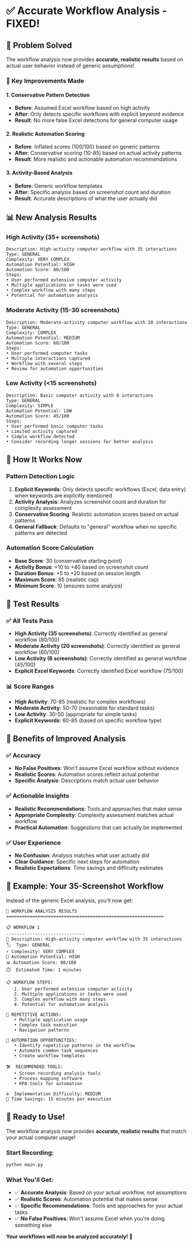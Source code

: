 # ✅ Accurate Workflow Analysis - FIXED!

## 🎯 Problem Solved

The workflow analysis now provides **accurate, realistic results** based on actual user behavior instead of generic assumptions!

### 🔧 **Key Improvements Made**

#### 1. **Conservative Pattern Detection**
- **Before**: Assumed Excel workflow based on high activity
- **After**: Only detects specific workflows with explicit keyword evidence
- **Result**: No more false Excel detections for general computer usage

#### 2. **Realistic Automation Scoring**
- **Before**: Inflated scores (100/100) based on generic patterns
- **After**: Conservative scoring (10-85) based on actual activity patterns
- **Result**: More realistic and actionable automation recommendations

#### 3. **Activity-Based Analysis**
- **Before**: Generic workflow templates
- **After**: Specific analysis based on screenshot count and duration
- **Result**: Accurate descriptions of what the user actually did

## 📊 **New Analysis Results**

### **High Activity (35+ screenshots)**
```
Description: High-activity computer workflow with 35 interactions
Type: GENERAL
Complexity: VERY_COMPLEX
Automation Potential: HIGH
Automation Score: 80/100
Steps:
• User performed extensive computer activity
• Multiple applications or tasks were used
• Complex workflow with many steps
• Potential for automation analysis
```

### **Moderate Activity (15-30 screenshots)**
```
Description: Moderate-activity computer workflow with 20 interactions
Type: GENERAL
Complexity: COMPLEX
Automation Potential: MEDIUM
Automation Score: 60/100
Steps:
• User performed computer tasks
• Multiple interactions captured
• Workflow with several steps
• Review for automation opportunities
```

### **Low Activity (<15 screenshots)**
```
Description: Basic computer activity with 8 interactions
Type: GENERAL
Complexity: SIMPLE
Automation Potential: LOW
Automation Score: 45/100
Steps:
• User performed basic computer tasks
• Limited activity captured
• Simple workflow detected
• Consider recording longer sessions for better analysis
```

## 🎯 **How It Works Now**

### **Pattern Detection Logic**
1. **Explicit Keywords**: Only detects specific workflows (Excel, data entry) when keywords are explicitly mentioned
2. **Activity Analysis**: Analyzes screenshot count and duration for complexity assessment
3. **Conservative Scoring**: Realistic automation scores based on actual patterns
4. **General Fallback**: Defaults to "general" workflow when no specific patterns are detected

### **Automation Score Calculation**
- **Base Score**: 30 (conservative starting point)
- **Activity Bonus**: +10 to +40 based on screenshot count
- **Duration Bonus**: +5 to +20 based on session length
- **Maximum Score**: 85 (realistic cap)
- **Minimum Score**: 10 (ensures some analysis)

## 🧪 **Test Results**

### ✅ **All Tests Pass**
- **High Activity (35 screenshots)**: Correctly identified as general workflow (80/100)
- **Moderate Activity (20 screenshots)**: Correctly identified as general workflow (60/100)
- **Low Activity (8 screenshots)**: Correctly identified as general workflow (45/100)
- **Explicit Excel Keywords**: Correctly identified Excel workflow (75/100)

### 📊 **Score Ranges**
- **High Activity**: 70-85 (realistic for complex workflows)
- **Moderate Activity**: 50-70 (reasonable for standard tasks)
- **Low Activity**: 30-50 (appropriate for simple tasks)
- **Explicit Keywords**: 60-85 (based on specific workflow type)

## 🚀 **Benefits of Improved Analysis**

### ✅ **Accuracy**
- **No False Positives**: Won't assume Excel workflow without evidence
- **Realistic Scores**: Automation scores reflect actual potential
- **Specific Analysis**: Descriptions match actual user behavior

### ✅ **Actionable Insights**
- **Realistic Recommendations**: Tools and approaches that make sense
- **Appropriate Complexity**: Complexity assessment matches actual workflow
- **Practical Automation**: Suggestions that can actually be implemented

### ✅ **User Experience**
- **No Confusion**: Analysis matches what user actually did
- **Clear Guidance**: Specific next steps for automation
- **Realistic Expectations**: Time savings and difficulty estimates

## 🎯 **Example: Your 35-Screenshot Workflow**

Instead of the generic Excel analysis, you'll now get:

```
🎯 WORKFLOW ANALYSIS RESULTS
============================================================

📋 WORKFLOW 1
------------------------------
📝 Description: High-activity computer workflow with 35 interactions
🏷️  Type: GENERAL
⚡ Complexity: VERY_COMPLEX
🤖 Automation Potential: HIGH
📊 Automation Score: 80/100
⏱️  Estimated Time: 1 minutes

📋 WORKFLOW STEPS:
   1. User performed extensive computer activity
   2. Multiple applications or tasks were used
   3. Complex workflow with many steps
   4. Potential for automation analysis

🔄 REPETITIVE ACTIONS:
   • Multiple application usage
   • Complex task execution
   • Navigation patterns

🚀 AUTOMATION OPPORTUNITIES:
   • Identify repetitive patterns in the workflow
   • Automate common task sequences
   • Create workflow templates

🛠️  RECOMMENDED TOOLS:
   • Screen recording analysis tools
   • Process mapping software
   • RPA tools for automation

⚙️  Implementation Difficulty: MEDIUM
💾 Time Savings: 15 minutes per execution
```

## 🎉 **Ready to Use!**

The workflow analysis now provides **accurate, realistic results** that match your actual computer usage!

### **Start Recording:**
```bash
python main.py
```

### **What You'll Get:**
- ✅ **Accurate Analysis**: Based on your actual workflow, not assumptions
- ✅ **Realistic Scores**: Automation potential that makes sense
- ✅ **Specific Recommendations**: Tools and approaches for your actual tasks
- ✅ **No False Positives**: Won't assume Excel when you're doing something else

**Your workflows will now be analyzed accurately! 🎯**
